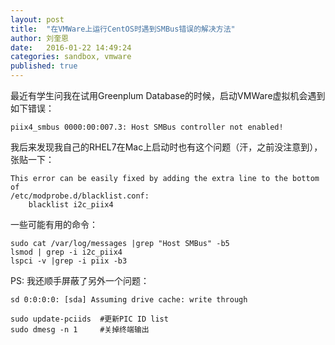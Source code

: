```yaml
---
layout: post
title:  "在VMWare上运行CentOS时遇到SMBus错误的解决方法"
author: 刘奎恩
date:   2016-01-22 14:49:24
categories: sandbox, vmware
published: true
---
```


最近有学生问我在试用Greenplum Database的时候，启动VMWare虚拟机会遇到如下错误：

```
piix4_smbus 0000:00:007.3: Host SMBus controller not enabled! 
```

我后来发现我自己的RHEL7在Mac上启动时也有这个问题（汗，之前没注意到），张贴一下：

```
This error can be easily fixed by adding the extra line to the bottom of
/etc/modprobe.d/blacklist.conf:
    blacklist i2c_piix4
```

一些可能有用的命令：

```
sudo cat /var/log/messages |grep "Host SMBus" -b5
lsmod | grep -i i2c_piix4
lspci -v |grep -i piix -b3
```

PS: 我还顺手屏蔽了另外一个问题：

```
sd 0:0:0:0: [sda] Assuming drive cache: write through

sudo update-pciids  #更新PIC ID list
sudo dmesg -n 1     #关掉终端输出
```
